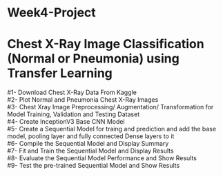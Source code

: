 # Week4-Project
# Chest X-Ray Image Classification (Normal or Pneumonia) using Transfer Learning 
#1- Download Chest X-Ray Data From Kaggle<br>
#2- Plot Normal and Pneumonia Chest X-Ray Images<br>
#3- Chest Xray Image Preprocessing/ Augmentation/ Transformation for Model Training, Validation and Testing Dataset<br>
#4- Create InceptionV3 Base CNN Model<br>
#5- Create a Sequential Model for traing and prediction and add the base model, pooling layer and fully connected Dense layers to it<br>
#6- Compile the Sequential Model and Display Summary<br>
#7- Fit and Train the Sequential Model and Display Results<br>
#8- Evaluate the Sequential Model Performance and Show Results<br>
#9- Test the pre-trained Sequential Model and Show Results<br>
